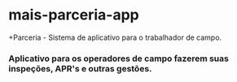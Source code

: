 # mais-parceria-app
+Parceria - Sistema de aplicativo para o trabalhador de campo.
### Aplicativo para os operadores de campo fazerem suas inspeções, APR's e outras gestões.
